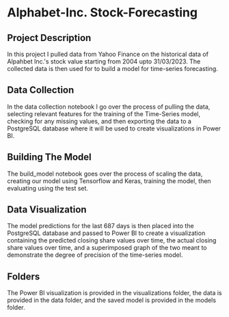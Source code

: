# Alphabet-Inc. Stock-Forecasting
## Project Description
In this project I pulled data from Yahoo Finance on the historical data of Alpahbet Inc.'s stock value starting from 2004 upto 31/03/2023.
The collected data is then used for to build a model for time-series forecasting.
## Data Collection
In the data collection notebook I go over the process of pulling the data, selecting relevant features for the training of the Time-Series model, checking for any missing values, and then exporting the data to a PostgreSQL database where it will be used to create visualizations in Power BI.
## Building The Model
The build_model notebook goes over the process of scaling the data, creating our model using Tensorflow and Keras, training the model, then evaluating
using the test set.
## Data Visualization
The model predictions for the last 687 days is then placed into the PostgreSQL database and passed to Power BI to create a visualization containing the
predicted closing share values over time, the actual closing share values over time, and a superimposed graph of the two meant to demonstrate
the degree of precision of the time-series model.
## Folders
The Power BI visualization is provided in the visualizations folder, the data is provided in the data folder, and the saved model is provided
in the models folder.

